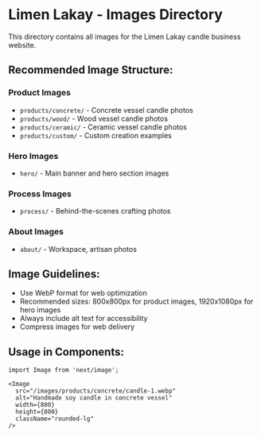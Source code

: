# Limen Lakay - Images Directory

This directory contains all images for the Limen Lakay candle business website.

## Recommended Image Structure:

### Product Images
- `products/concrete/` - Concrete vessel candle photos
- `products/wood/` - Wood vessel candle photos  
- `products/ceramic/` - Ceramic vessel candle photos
- `products/custom/` - Custom creation examples

### Hero Images
- `hero/` - Main banner and hero section images

### Process Images
- `process/` - Behind-the-scenes crafting photos

### About Images
- `about/` - Workspace, artisan photos

## Image Guidelines:
- Use WebP format for web optimization
- Recommended sizes: 800x800px for product images, 1920x1080px for hero images
- Always include alt text for accessibility
- Compress images for web delivery

## Usage in Components:
```tsx
import Image from 'next/image';

<Image
  src="/images/products/concrete/candle-1.webp"
  alt="Handmade soy candle in concrete vessel"
  width={800}
  height={800}
  className="rounded-lg"
/>
```